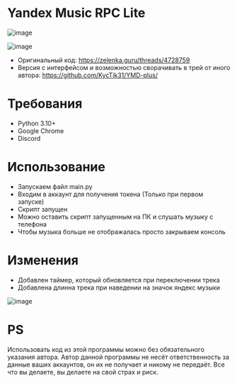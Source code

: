 # Yandex Music RPC Lite

![image](https://github.com/Soto4ka37/Yandex-Music-RPC-Lite/assets/62742200/ddeb9d2f-c3a4-433d-a2e8-fe048f26d102)

![image](https://github.com/Soto4ka37/Yandex-Music-RPC-Lite/assets/62742200/bd514559-2904-4cbf-a605-e71cce814bf2)

- Оригинальный код: https://zelenka.guru/threads/4728759
- Версия с интерфейсом и возможностью сворачивать в трей от иного автора: https://github.com/KycTik31/YMD-plus/

# Требования
- Python 3.10+
- Google Chrome
- Discord
# Использование
- Запускаем файл main.py
- Входим в аккаунт для получения токена (Только при первом запуске)
- Скрипт запущен
- Можно оставить скрипт запущенным на ПК и слушать музыку с телефона
- Чтобы музыка больше не отображалась просто закрываем консоль
# Изменения
- Добавлен таймер, который обновляется при переключении трека
- Добавлена длинна трека при наведении на значок яндекс музыки

![image](https://github.com/Soto4ka37/Yandex-Music-RPC-Lite/assets/62742200/287afe06-d4d7-49b2-97ee-d71efea8ba06)
# PS
Использовать код из этой программы можно без обязательного указания автора. Автор данной программы не несёт ответственность за данные ваших аккаунтов, он их не получает и никому не передаёт. Все что вы делаете, вы делаете на свой страх и риск.
